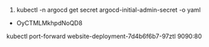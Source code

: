 1) kubectl -n argocd get secret argocd-initial-admin-secret -o yaml
- OyCTMLMkhpdNoQD8





kubectl port-forward website-deployment-7d4b6f6b7-97ztl 9090:80


